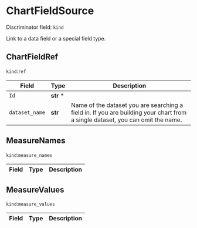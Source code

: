 # ChartFieldSource

Discriminator field: `kind`


Link to a data field or a special field type.


## ChartFieldRef

`kind`:`ref`


| Field | Type | Description |
------|-----|----------
| `Id` | **str** * |
| `dataset_name` | **str** | Name of the dataset you are searching a field in. If you are building your chart from a single dataset, you can omit the name. |
## MeasureNames

`kind`:`measure_names`


| Field | Type | Description |
------|-----|----------
## MeasureValues

`kind`:`measure_values`


| Field | Type | Description |
------|-----|----------
